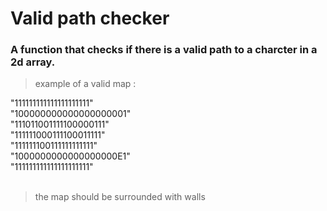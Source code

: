 # Valid path checker
### A function that checks if there is a valid path to a charcter in a 2d array.

> example of a valid map :

"111111111111111111111"<br>
"100000000000000000001"<br>
"111011001111100000111"<br>
"111111000111100011111"<br>
"111111100111111111111"<br>
"1000000000000000000E1"<br>
"111111111111111111111"<br><br>
> the map should be surrounded with walls
